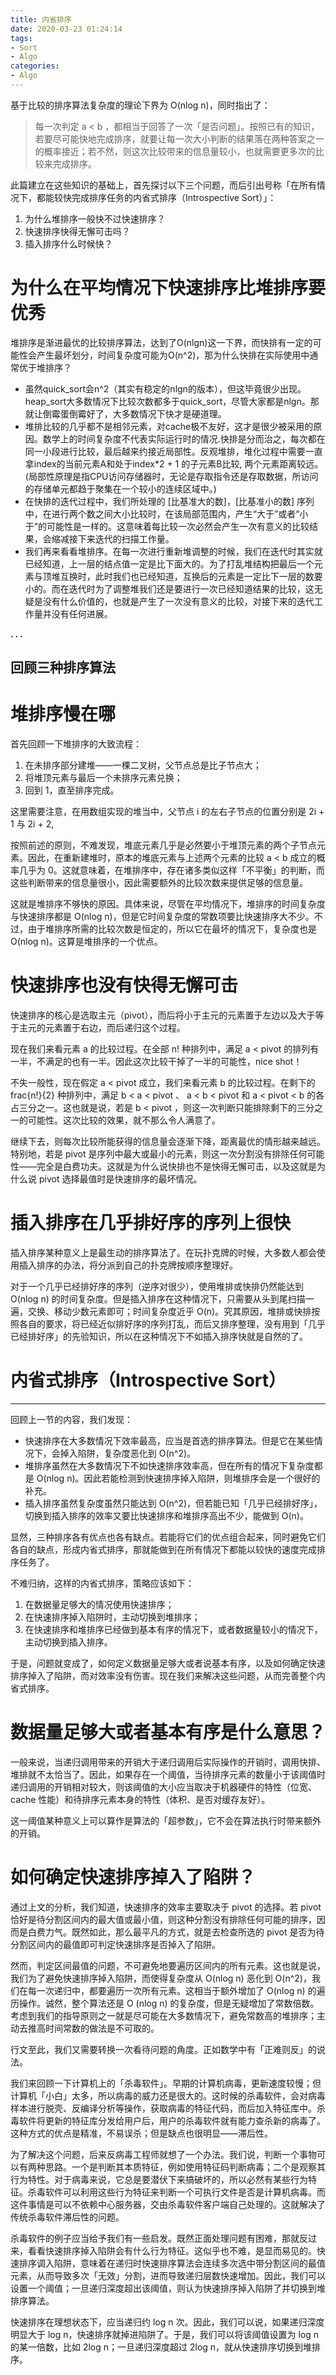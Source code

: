 ```yaml
---
title: 内省排序
date: 2020-03-23 01:24:14
tags:
- Sort
- Algo
categories:
- Algo
---
```



基于比较的排序算法复杂度的理论下界为 O(nlog n)，同时指出了：

> 每一次判定  a < b ，都相当于回答了一次「是否问题」。按照已有的知识，若要尽可能快地完成排序，就要让每一次大小判断的结果落在两种答案之一的概率接近；若不然，则这次比较带来的信息量较小，也就需要更多次的比较来完成排序。

此篇建立在这些知识的基础上，首先探讨以下三个问题，而后引出号称「在所有情况下，都能较快完成排序任务的内省式排序（Introspective Sort）」：

1.  为什么堆排序一般快不过快速排序？
2.  快速排序快得无懈可击吗？
3.  插入排序什么时候快？


# 为什么在平均情况下快速排序比堆排序要优秀

堆排序是渐进最优的比较排序算法，达到了O(nlgn)这一下界，而快排有一定的可能性会产生最坏划分，时间复杂度可能为O(n^2)，那为什么快排在实际使用中通常优于堆排序？

- 虽然quick_sort会n^2（其实有稳定的nlgn的版本），但这毕竟很少出现。heap_sort大多数情况下比较次数都多于quick_sort，尽管大家都是nlgn。那就让倒霉蛋倒霉好了，大多数情况下快才是硬道理。  
- 堆排比较的几乎都不是相邻元素，对cache极不友好，这才是很少被采用的原因。数学上的时间复杂度不代表实际运行时的情况.快排是分而治之，每次都在同一小段进行比较，最后越来约接近局部性。反观堆排，堆化过程中需要一直拿index的当前元素A和处于index*2 + 1 的子元素B比较, 两个元素距离较远。(局部性原理是指CPU访问存储器时，无论是存取指令还是存取数据，所访问的存储单元都趋于聚集在一个较小的连续区域中。)  
-  在快排的迭代过程中，我们所处理的 [比基准大的数]，[比基准小的数] 序列中，在进行两个数之间大小比较时，在该局部范围内，产生“大于”或者“小于”的可能性是一样的。这意味着每比较一次必然会产生一次有意义的比较结果，会缩减接下来迭代的扫描工作量。  
- 我们再来看看堆排序。在每一次进行重新堆调整的时候，我们在迭代时其实就已经知道，上一层的结点值一定是比下面大的。为了打乱堆结构把最后一个元素与顶堆互换时，此时我们也已经知道，互换后的元素是一定比下一层的数要小的。而在迭代时为了调整堆我们还是要进行一次已经知道结果的比较，这无疑是没有什么价值的，也就是产生了一次没有意义的比较，对接下来的迭代工作量并没有任何进展。  

**. . .**<!-- more -->


回顾三种排序算法
--------------------------------


# 堆排序慢在哪

首先回顾一下堆排序的大致流程：

1.  在未排序部分建堆——一棵二叉树，父节点总是比子节点大；
2.  将堆顶元素与最后一个未排序元素兑换；
3.  回到 1，直至排序完成。

这里需要注意，在用数组实现的堆当中，父节点 i 的左右子节点的位置分别是 2i + 1 与 2i + 2,

按照前述的原则，不难发现，堆底元素几乎是必然要小于堆顶元素的两个子节点元素。因此，在重新建堆时，原本的堆底元素与上述两个元素的比较  a < b  成立的概率几乎为 0。这就意味着，在堆排序中，存在诸多类似这样「不平衡」的判断，而这些判断带来的信息量很小，因此需要额外的比较次数来提供足够的信息量。

这就是堆排序不够快的原因。具体来说，尽管在平均情况下，堆排序的时间复杂度与快速排序都是 O(nlog n)，但是它时间复杂度的常数项要比快速排序大不少。不过，由于堆排序所需的比较次数是恒定的，所以它在最坏的情况下，复杂度也是 O(nlog n)。这算是堆排序的一个优点。


# 快速排序也没有快得无懈可击

快速排序的核心是选取主元（pivot），而后将小于主元的元素置于左边以及大于等于主元的元素置于右边，而后递归这个过程。

现在我们来看元素 a 的比较过程。在全部 n! 种排列中，满足 a < pivot  的排列有一半，不满足的也有一半。因此这次比较干掉了一半的可能性，nice shot！

不失一般性，现在假定  a < pivot  成立，我们来看元素 b 的比较过程。在剩下的 frac{n!}{2} 种排列中，满足  b < a <  pivot 、 a < b <  pivot  和  a <  pivot < b  的各占三分之一。这也就是说，若是  b <  pivot ，则这一次判断只能排除剩下的三分之一的可能性。这次比较的效果，就不那么令人满意了。

继续下去，则每次比较所能获得的信息量会逐渐下降，距离最优的情形越来越远。特别地，若是 pivot 是序列中最大或最小的元素，则这一次分割没有排除任何可能性——完全是白费功夫。这就是为什么说快排也不是快得无懈可击，以及这就是为什么说 pivot 选择最值时是快速排序的最坏情况。


# 插入排序在几乎排好序的序列上很快

插入排序某种意义上是最生动的排序算法了。在玩扑克牌的时候，大多数人都会使用插入排序的办法，将分派到自己的扑克牌按顺序整理好。

对于一个几乎已经排好序的序列（逆序对很少），使用堆排或快排仍然能达到 O(nlog n) 的时间复杂度。但是插入排序在这种情况下，只需要从头到尾扫描一遍，交换、移动少数元素即可；时间复杂度近乎 O(n)。究其原因，堆排或快排按照各自的要求，将已经近似排好序的序列打乱，而后又排序整理，没有用到「几乎已经排好序」的先验知识，所以在这种情况下不如插入排序快就是自然的了。


# 内省式排序（Introspective Sort）
-----------------------------------------------------------------------------------

回顾上一节的内容，我们发现：

*   快速排序在大多数情况下效率最高，应当是首选的排序算法。但是它在某些情况下，会掉入陷阱，复杂度恶化到 O(n^2)。
*   堆排序虽然在大多数情况下不如快速排序效率高，但在所有的情况下复杂度都是 O(nlog n)。因此若能检测到快速排序掉入陷阱，则堆排序会是一个很好的补充。
*   插入排序虽然复杂度虽然只能达到 O(n^2)，但若能已知「几乎已经排好序」，切换到插入排序的效率又要比快速排序和堆排序高出不少，能做到 O(n)。

显然，三种排序各有优点也各有缺点。若能将它们的优点组合起来，同时避免它们各自的缺点，形成内省式排序，那就能做到在所有情况下都能以较快的速度完成排序任务了。

不难归纳，这样的内省式排序，策略应该如下：

1.  在数据量足够大的情况使用快速排序；
2.  在快速排序掉入陷阱时，主动切换到堆排序；
3.  在快速排序和堆排序已经做到基本有序的情况下，或者数据量较小的情况下，主动切换到插入排序。

于是，问题就变成了，如何定义数据量足够大或者说基本有序，以及如何确定快速排序掉入了陷阱，而对效率没有伤害。现在我们来解决这些问题，从而完善整个内省式排序。


# 数据量足够大或者基本有序是什么意思？

一般来说，当递归调用带来的开销大于递归调用后实际操作的开销时，调用快排、堆排就不太恰当了。因此，如果存在一个阈值，当待排序元素的数量小于该阈值时递归调用的开销相对较大，则该阈值的大小应当取决于机器硬件的特性（位宽、cache 性能）和待排序元素本身的特性（体积、是否对缓存友好）。

这一阈值某种意义上可以算作是算法的「超参数」，它不会在算法执行时带来额外的开销。


# 如何确定快速排序掉入了陷阱？

通过上文的分析，我们知道，快速排序的效率主要取决于 pivot 的选择。若 pivot 恰好是待分割区间内的最大值或最小值，则这种分割没有排除任何可能的排序，因而是白费力气。既然如此，那么最平凡的方式，就是去检查所选的 pivot 是否为待分割区间内的最值即可判定快速排序是否掉入了陷阱。

然而，判定区间最值的问题，不可避免地要遍历区间内的所有元素。这也就是说，我们为了避免快速排序掉入陷阱，而使得复杂度从 O(nlog n) 恶化到 O(n^2)，我们在每一次递归中，都要遍历一次所有元素。这相当于额外增加了 O(nlog n) 的遍历操作。诚然，整个算法还是 O (nlog n) 的复杂度，但是无疑增加了常数倍数。考虑到我们的指导原则之一就是尽可能在大多数情况下，避免常数高的堆排序；主动去推高时间常数的做法是不可取的。

行文至此，我们又需要转换一次看待问题的角度。正如数学中有「正难则反」的说法。

我们来回顾一下计算机上的「杀毒软件」。早期的计算机病毒，更新速度较慢；但计算机「小白」太多，所以病毒的威力还是很大的。这时候的杀毒软件，会对病毒样本进行脱壳、反编译分析等操作，获取病毒的特征代码，而后加入特征库中。杀毒软件将更新的特征库分发给用户后，用户的杀毒软件就有能力查杀新的病毒了。这种方式的优点是精准，不易误杀；但是缺点也很明显——滞后性。

为了解决这个问题，后来反病毒工程师就想了一个办法。我们说，判断一个事物可以有两种思路。一个是判断其本质特征，例如使用特征码判断病毒；二个是观察其行为特性。对于病毒来说，它总是要潜伏下来搞破坏的，所以必然有某些行为特征。杀毒软件可以利用这些行为特征来判断一个可执行文件是否是计算机病毒。而这件事情是可以不依赖中心服务器，交由杀毒软件客户端自己处理的。这就解决了传统杀毒软件滞后性的问题。

杀毒软件的例子应当给予我们有一些启发。既然正面处理问题有困难，那就反过来，看看快速排序掉入陷阱会有什么行为特征。这似乎也不难，是显而易见的。快速排序调入陷阱，意味着在递归时快速排序算法会连续多次选中带分割区间的最值元素，从而导致多次「无效」分割，进而导致递归层数快速增加。因此，我们可以设置一个阈值；一旦递归深度超出该阈值，则认为快速排序掉入陷阱了并切换到堆排序算法。

快速排序在理想状态下，应当递归约 log n 次。因此，我们可以说，如果递归深度明显大于 log n，快速排序就掉进陷阱了。于是，我们可以将该阈值设置为 log n 的某一倍数，比如 2log n；一旦递归深度超过 2log n，就从快速排序切换到堆排序。